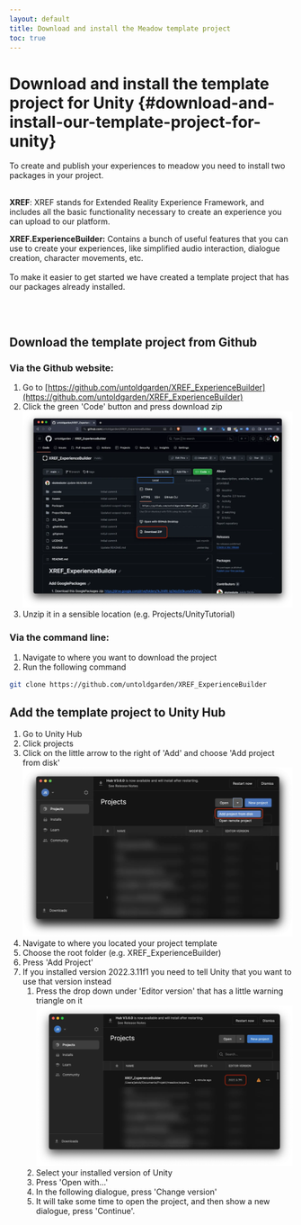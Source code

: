 ```yaml
---
layout: default
title: Download and install the Meadow template project
toc: true
---
```


# Download and install the template project for Unity {#download-and-install-our-template-project-for-unity}

To create and publish your experiences to meadow you need to install two packages in your project.

 \
**XREF**: XREF stands for Extended Reality Experience Framework, and includes all the basic functionality necessary to create an experience you can upload to our platform. 

**XREF.ExperienceBuilder:** Contains a bunch of useful features that you can use to create your experiences, like simplified audio interaction, dialogue creation, character movements, etc.  \
 \
To make it easier to get started we have created a template project that has our packages already installed. 

<br><br>

## Download the template project from Github

### Via the Github website:

1. Go to [https://github.com/untoldgarden/XREF_ExperienceBuilder](https://github.com/untoldgarden/XREF_ExperienceBuilder)
2. Click the green 'Code' button and press download zip
![alt_text](images/downloadFromGithub.webp "image_tooltip")
3. Unzip it in a sensible location (e.g. Projects/UnityTutorial)

### Via the command line:

1. Navigate to where you want to download the project
2. Run the following command
```bash
git clone https://github.com/untoldgarden/XREF_ExperienceBuilder
```

## Add the template project to Unity Hub

1. Go to Unity Hub
2. Click projects
3. Click on the little arrow to the right of 'Add' and choose 'Add project from disk' ![alt_text](images/addProjectFromDisk.webp "image_tooltip")
4. Navigate to where you located your project template
5. Choose the root folder (e.g. XREF_ExperienceBuilder)
6. Press 'Add Project'
7. If you installed version 2022.3.11f1 you need to tell Unity that you want to use that version instead
    1. Press the drop down under 'Editor version' that has a little warning triangle on it
![alt_text](images/hubChangeVersion.webp "image_tooltip")
    2. Select your installed version of Unity
    3. Press 'Open with...'
    4. In the following dialogue, press 'Change version'
    5. It will take some time to open the project, and then show a new dialogue, press 'Continue'.
